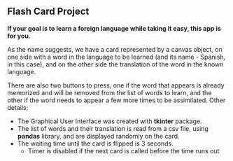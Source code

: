 ## Flash Card Project
__If your goal is to learn a foreign language while taking it easy, this app is for you.__  

As the name suggests, we have a card represented by a 
canvas object, on one side with a word in the language to be learned (and its name - Spanish, in this case), and on 
the other side the translation of the word in the known language.   
 
There are also two buttons to press, one if the word that appears is already memorized and will be removed from the list of words 
to learn, and the other if the word needs to appear a few more times to be assimilated.
Other details:
* The Graphical User Interface was created with __tkinter__ package.
* The list of words and their translation is read from a csv file, using __pandas__ library, and are displayed randomly on the card. 
* The waiting time until the card is flipped is 3 seconds.
  * Timer is disabled if the next card is called before the time runs out